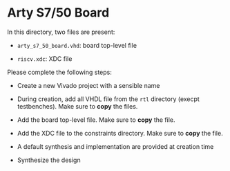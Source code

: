 
# Arty S7/50 Board

In this directory, two files are present:

* `arty_s7_50_board.vhd`: board top-level file

* `riscv.xdc`: XDC file

Please complete the following steps:

* Create a new Vivado project with a sensible name

* During creation, add all VHDL file from the `rtl` directory (execpt testbenches). Make sure to **copy** the files.

* Add the board top-level file. Make sure to **copy** the file.

* Add the XDC file to the constraints directory. Make sure to **copy** the file.

* A default synthesis and implementation are provided at creation time

* Synthesize the design
